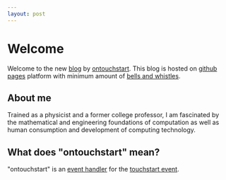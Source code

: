 ```yaml
---
layout: post
---
```

# Welcome

Welcome to the new [blog](http://en.wikipedia.org/wiki/Blog) by [ontouchstart](http://twitter.com/ontouchstart). This blog is hosted on [github pages](https://pages.github.com) platform with minimum amount of [bells and whistles](http://en.wikipedia.org/wiki/Bells_and_whistles).

## About me

Trained as a physicist and a former college professor, I am fascinated by the mathematical and engineering foundations of computation as well as human consumption and development of computing technology.

## What does "ontouchstart" mean?

"ontouchstart" is an [event handler](http://www.quirksmode.org/js/events_early.html) for the [touchstart event](http://www.w3.org/TR/touch-events/#the-touchstart-event).
